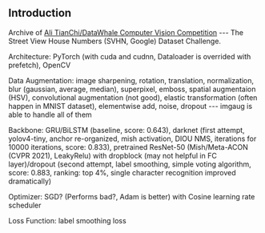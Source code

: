 ## Introduction

Archive of [Ali TianChi/DataWhale Computer Vision Competition](https://tianchi.aliyun.com/competition/entrance/531795/information?lang=en-us) --- The Street View House Numbers (SVHN, Google) Dataset Challenge.

Architecture: PyTorch (with cuda and cudnn, Dataloader is overrided with prefetch), OpenCV

Data Augmentation: image sharpening, rotation, translation, normalization, blur (gaussian, average, median), superpixel, emboss, spatial augmentaion (HSV), convolutional augmentation (not good), elastic transformation (often happen in MNIST dataset), elementwise add, noise, dropout --- imgaug is able to handle all of them

Backbone: GRU/BiLSTM (baseline, score: 0.643), darknet (first attempt, yolov4-tiny, anchor re-organized, mish activation, DIOU NMS, iterations for 10000 iterations, score: 0.833), pretrained ResNet-50 (Mish/Meta-ACON (CVPR 2021), LeakyRelu) with dropblock (may not helpful in FC layer)/dropout (second attempt, label smoothing, simple voting algorithm, score: 0.883, ranking: top 4%, single character recognition improved dramatically)

Optimizer: SGD? (Performs bad?, Adam is better) with Cosine learning rate scheduler

Loss Function: label smoothing loss
